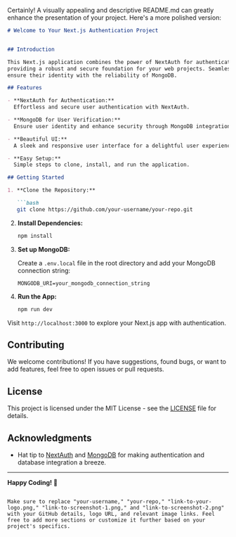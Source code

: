 Certainly! A visually appealing and descriptive README.md can greatly enhance the presentation of your project. Here's a more polished version:

```markdown
# Welcome to Your Next.js Authentication Project


## Introduction

This Next.js application combines the power of NextAuth for authentication and MongoDB for user verification,
providing a robust and secure foundation for your web projects. Seamlessly sign in users and
ensure their identity with the reliability of MongoDB.

## Features

- **NextAuth for Authentication:**
  Effortless and secure user authentication with NextAuth.

- **MongoDB for User Verification:**
  Ensure user identity and enhance security through MongoDB integration.

- **Beautiful UI:**
  A sleek and responsive user interface for a delightful user experience.

- **Easy Setup:**
  Simple steps to clone, install, and run the application.

## Getting Started

1. **Clone the Repository:**

   ```bash
   git clone https://github.com/your-username/your-repo.git
   ```

2. **Install Dependencies:**

   ```bash
   npm install
   ```

3. **Set up MongoDB:**

   Create a `.env.local` file in the root directory and add your MongoDB connection string:

   ```env
   MONGODB_URI=your_mongodb_connection_string
   ```

4. **Run the App:**

   ```bash
   npm run dev
   ```

Visit `http://localhost:3000` to explore your Next.js app with authentication.


## Contributing

We welcome contributions! If you have suggestions, found bugs, or want to add features, feel free to open issues or pull requests.

## License

This project is licensed under the MIT License - see the [LICENSE](LICENSE) file for details.

## Acknowledgments

- Hat tip to [NextAuth](https://next-auth.js.org/) and [MongoDB](https://www.mongodb.com/) for making authentication and database integration a breeze.

---

**Happy Coding! 🚀**
```

Make sure to replace "your-username," "your-repo," "link-to-your-logo.png," "link-to-screenshot-1.png," and "link-to-screenshot-2.png" with your GitHub details, logo URL, and relevant image links. Feel free to add more sections or customize it further based on your project's specifics.
